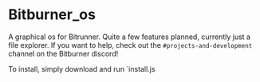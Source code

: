 # Bitburner_os
A graphical os for Bitrunner. Quite a few features planned, currently just a file explorer. If you want to help, check out the `#projects-and-development` channel on the Bitburner discord!

To install, simply download and run `install.js
